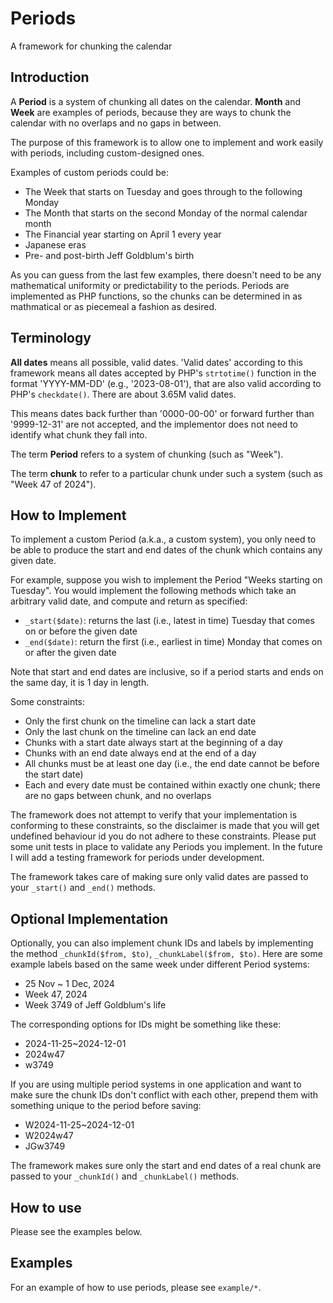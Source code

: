# Periods

A framework for chunking the calendar

## Introduction

A **Period** is a system of chunking all dates on the calendar. **Month** and **Week** are examples of periods, because they are ways to chunk the calendar with no overlaps and no gaps in between.

The purpose of this framework is to allow one to implement and work easily with periods, including custom-designed ones.

Examples of custom periods could be:

 - The Week that starts on Tuesday and goes through to the following Monday
 - The Month that starts on the second Monday of the normal calendar month
 - The Financial year starting on April 1 every year
 - Japanese eras
 - Pre- and post-birth Jeff Goldblum's birth

As you can guess from the last few examples, there doesn't need to be any mathematical uniformity or predictability to the periods. Periods are implemented as PHP functions, so the chunks can be determined in as mathmatical or as piecemeal a fashion as desired.

## Terminology

**All dates** means all possible, valid dates. 'Valid dates' according to this framework means all dates accepted by PHP's `strtotime()` function in the format 'YYYY-MM-DD' (e.g., '2023-08-01'), that are also valid according to PHP's `checkdate()`. There are about 3.65M valid dates.

This means dates back further than '0000-00-00' or forward further than '9999-12-31' are not accepted, and the implementor does not need to identify what chunk they fall into.

The term **Period** refers to a system of chunking (such as "Week").

The term **chunk** to refer to a particular chunk under such a system (such as "Week 47 of 2024").

## How to Implement

To implement a custom Period (a.k.a., a custom system), you only need to be able to produce the start and end dates of the chunk which contains any given date.

For example, suppose you wish to implement the Period "Weeks starting on Tuesday". You would implement the following methods which take an arbitrary valid date, and compute and return as specified:
 - `_start($date)`: returns the last (i.e., latest in time) Tuesday that comes on or before the given date
 - `_end($date)`: return the first (i.e., earliest in time) Monday that comes on or after the given date

Note that start and end dates are inclusive, so if a period starts and ends on the same day, it is 1 day in length.

Some constraints:

 - Only the first chunk on the timeline can lack a start date
 - Only the last chunk on the timeline can lack an end date
 - Chunks with a start date always start at the beginning of a day
 - Chunks with an end date always end at the end of a day
 - All chunks must be at least one day (i.e., the end date cannot be before the start date)
 - Each and every date must be contained within exactly one chunk; there are no gaps between chunk, and no overlaps

The framework does not attempt to verify that your implementation is conforming to these constraints, so the disclaimer is made that you will get undefined behaviour id you do not adhere to these constraints. Please put some unit tests in place to validate any Periods you implement. In the future I will add a testing framework for periods under development.

The framework takes care of making sure only valid dates are passed to your `_start()` and `_end()` methods.

## Optional Implementation

Optionally, you can also implement chunk IDs and labels by implementing the method  `_chunkId($from, $to)`, `_chunkLabel($from, $to)`. Here are some example labels based on the same week under different Period systems:

 - 25 Nov ~ 1 Dec, 2024
 - Week 47, 2024
 - Week 3749 of Jeff Goldblum's life

The corresponding options for IDs might be something like these:
 - 2024-11-25~2024-12-01
 - 2024w47
 - w3749

If you are using multiple period systems in one application and want to make sure the chunk IDs don't conflict with each other, prepend them with something unique to the period before saving:

 - W2024-11-25~2024-12-01
 - W2024w47
 - JGw3749

 The framework makes sure only the start and end dates of a real chunk are passed to your `_chunkId()` and `_chunkLabel()` methods.

## How to use

Please see the examples below.

## Examples

For an example of how to use periods, please see `example/*`.
